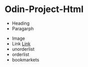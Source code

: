 # Odin-Project-Html
 - Heading
 - Paragarph <p><p>
 - Image <img src="" alt=""/>
 - Link <a href="" target="">Link</a>
 - unorderlist <ul></ul>
 - orderlist <ol></ol>
 - bookmarkets <p id="id"></p> <a href="#id"></a>
